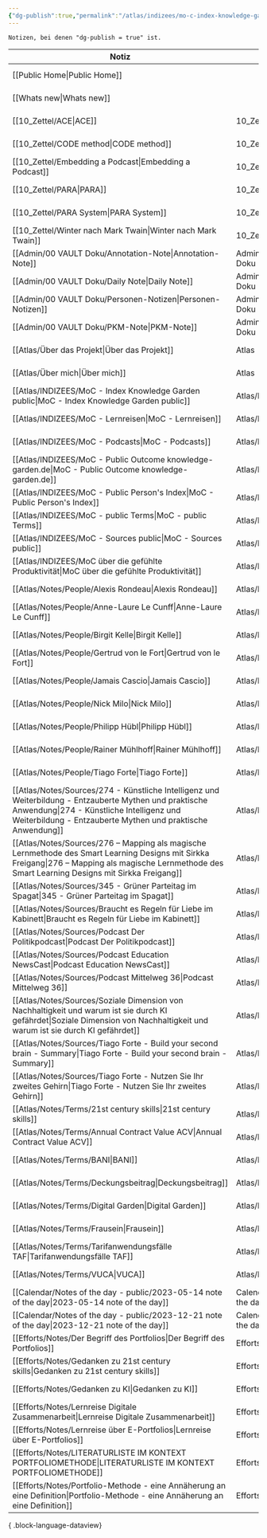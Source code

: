 ```yaml
---
{"dg-publish":true,"permalink":"/atlas/indizees/mo-c-index-knowledge-garden-public/","tags":["class/index"],"noteIcon":""}
---
```



`Notizen, bei denen "dg-publish = true" ist.` 

| Notiz                                                                                                                                                                                                                 | Ort                                | Erstellt          |
| --------------------------------------------------------------------------------------------------------------------------------------------------------------------------------------------------------------------- | ---------------------------------- | ----------------- |
| [[Public Home\|Public Home]]                                                                                                                                                                                       |                                    | November 05, 2023 |
| [[Whats new\|Whats new]]                                                                                                                                                                                           |                                    | January 05, 2024  |
| [[10_Zettel/ACE\|ACE]]                                                                                                                                                                                             | 10_Zettel                          | February 19, 2024 |
| [[10_Zettel/CODE method\|CODE method]]                                                                                                                                                                             | 10_Zettel                          | November 26, 2023 |
| [[10_Zettel/Embedding a Podcast\|Embedding a Podcast]]                                                                                                                                                             | 10_Zettel                          | November 28, 2023 |
| [[10_Zettel/PARA\|PARA]]                                                                                                                                                                                           | 10_Zettel                          | February 05, 2024 |
| [[10_Zettel/PARA System\|PARA System]]                                                                                                                                                                             | 10_Zettel                          | November 26, 2023 |
| [[10_Zettel/Winter nach Mark Twain\|Winter nach Mark Twain]]                                                                                                                                                       | 10_Zettel                          | April 02, 2023    |
| [[Admin/00 VAULT Doku/Annotation-Note\|Annotation-Note]]                                                                                                                                                           | Admin/00 VAULT Doku                | July 02, 2023     |
| [[Admin/00 VAULT Doku/Daily Note\|Daily Note]]                                                                                                                                                                     | Admin/00 VAULT Doku                | July 06, 2023     |
| [[Admin/00 VAULT Doku/Personen-Notizen\|Personen-Notizen]]                                                                                                                                                         | Admin/00 VAULT Doku                | July 03, 2023     |
| [[Admin/00 VAULT Doku/PKM-Note\|PKM-Note]]                                                                                                                                                                         | Admin/00 VAULT Doku                | July 02, 2023     |
| [[Atlas/Über das Projekt\|Über das Projekt]]                                                                                                                                                                       | Atlas                              | November 05, 2023 |
| [[Atlas/Über mich\|Über mich]]                                                                                                                                                                                     | Atlas                              | November 05, 2023 |
| [[Atlas/INDIZEES/MoC - Index Knowledge Garden public\|MoC - Index Knowledge Garden public]]                                                                                                                        | Atlas/INDIZEES                     | November 05, 2023 |
| [[Atlas/INDIZEES/MoC - Lernreisen\|MoC - Lernreisen]]                                                                                                                                                              | Atlas/INDIZEES                     | October 20, 2023  |
| [[Atlas/INDIZEES/MoC - Podcasts\|MoC - Podcasts]]                                                                                                                                                                  | Atlas/INDIZEES                     | November 28, 2023 |
| [[Atlas/INDIZEES/MoC - Public Outcome knowledge-garden.de\|MoC - Public Outcome knowledge-garden.de]]                                                                                                              | Atlas/INDIZEES                     | November 07, 2023 |
| [[Atlas/INDIZEES/MoC - Public Person's Index\|MoC - Public Person's Index]]                                                                                                                                        | Atlas/INDIZEES                     | November 06, 2023 |
| [[Atlas/INDIZEES/MoC - public Terms\|MoC - public Terms]]                                                                                                                                                          | Atlas/INDIZEES                     | November 28, 2023 |
| [[Atlas/INDIZEES/MoC - Sources public\|MoC - Sources public]]                                                                                                                                                      | Atlas/INDIZEES                     | October 13, 2023  |
| [[Atlas/INDIZEES/MoC über die gefühlte Produktivität\|MoC über die gefühlte Produktivität]]                                                                                                                        | Atlas/INDIZEES                     | January 12, 2024  |
| [[Atlas/Notes/People/Alexis Rondeau\|Alexis Rondeau]]                                                                                                                                                              | Atlas/Notes/People                 | June 05, 2023     |
| [[Atlas/Notes/People/Anne-Laure Le Cunff\|Anne-Laure Le Cunff]]                                                                                                                                                    | Atlas/Notes/People                 | July 27, 2023     |
| [[Atlas/Notes/People/Birgit Kelle\|Birgit Kelle]]                                                                                                                                                                  | Atlas/Notes/People                 | November 06, 2023 |
| [[Atlas/Notes/People/Gertrud von le Fort\|Gertrud von le Fort]]                                                                                                                                                    | Atlas/Notes/People                 | February 04, 2024 |
| [[Atlas/Notes/People/Jamais Cascio\|Jamais Cascio]]                                                                                                                                                                | Atlas/Notes/People                 | February 05, 2024 |
| [[Atlas/Notes/People/Nick Milo\|Nick Milo]]                                                                                                                                                                        | Atlas/Notes/People                 | May 11, 2023      |
| [[Atlas/Notes/People/Philipp Hübl\|Philipp Hübl]]                                                                                                                                                                  | Atlas/Notes/People                 | December 30, 2023 |
| [[Atlas/Notes/People/Rainer Mühlhoff\|Rainer Mühlhoff]]                                                                                                                                                            | Atlas/Notes/People                 | December 30, 2023 |
| [[Atlas/Notes/People/Tiago Forte\|Tiago Forte]]                                                                                                                                                                    | Atlas/Notes/People                 | April 03, 2023    |
| [[Atlas/Notes/Sources/274 - Künstliche Intelligenz und Weiterbildung - Entzauberte Mythen und praktische Anwendung\|274 - Künstliche Intelligenz und Weiterbildung - Entzauberte Mythen und praktische Anwendung]] | Atlas/Notes/Sources                | November 30, 2023 |
| [[Atlas/Notes/Sources/276 – Mapping als magische Lernmethode des Smart Learning Designs mit Sirkka Freigang\|276 – Mapping als magische Lernmethode des Smart Learning Designs mit Sirkka Freigang]]               | Atlas/Notes/Sources                | December 14, 2023 |
| [[Atlas/Notes/Sources/345 - Grüner Parteitag im Spagat\|345 - Grüner Parteitag im Spagat]]                                                                                                                         | Atlas/Notes/Sources                | November 30, 2023 |
| [[Atlas/Notes/Sources/Braucht es Regeln für Liebe im Kabinett\|Braucht es Regeln für Liebe im Kabinett]]                                                                                                           | Atlas/Notes/Sources                | January 06, 2024  |
| [[Atlas/Notes/Sources/Podcast Der Politikpodcast\|Podcast Der Politikpodcast]]                                                                                                                                     | Atlas/Notes/Sources                | November 28, 2023 |
| [[Atlas/Notes/Sources/Podcast Education NewsCast\|Podcast Education NewsCast]]                                                                                                                                     | Atlas/Notes/Sources                | November 30, 2023 |
| [[Atlas/Notes/Sources/Podcast Mittelweg 36\|Podcast Mittelweg 36]]                                                                                                                                                 | Atlas/Notes/Sources                | January 18, 2024  |
| [[Atlas/Notes/Sources/Soziale Dimension von Nachhaltigkeit und warum ist sie durch KI gefährdet\|Soziale Dimension von Nachhaltigkeit und warum ist sie durch KI gefährdet]]                                       | Atlas/Notes/Sources                | December 31, 2023 |
| [[Atlas/Notes/Sources/Tiago Forte - Build your second brain - Summary\|Tiago Forte - Build your second brain - Summary]]                                                                                           | Atlas/Notes/Sources                | November 07, 2023 |
| [[Atlas/Notes/Sources/Tiago Forte - Nutzen Sie Ihr zweites Gehirn\|Tiago Forte - Nutzen Sie Ihr zweites Gehirn]]                                                                                                   | Atlas/Notes/Sources                | November 06, 2023 |
| [[Atlas/Notes/Terms/21st century skills\|21st century skills]]                                                                                                                                                     | Atlas/Notes/Terms                  | May 15, 2023      |
| [[Atlas/Notes/Terms/Annual Contract Value ACV\|Annual Contract Value ACV]]                                                                                                                                         | Atlas/Notes/Terms                  | June 05, 2023     |
| [[Atlas/Notes/Terms/BANI\|BANI]]                                                                                                                                                                                   | Atlas/Notes/Terms                  | November 19, 2023 |
| [[Atlas/Notes/Terms/Deckungsbeitrag\|Deckungsbeitrag]]                                                                                                                                                             | Atlas/Notes/Terms                  | May 19, 2023      |
| [[Atlas/Notes/Terms/Digital Garden\|Digital Garden]]                                                                                                                                                               | Atlas/Notes/Terms                  | November 06, 2023 |
| [[Atlas/Notes/Terms/Frausein\|Frausein]]                                                                                                                                                                           | Atlas/Notes/Terms                  | November 06, 2023 |
| [[Atlas/Notes/Terms/Tarifanwendungsfälle TAF\|Tarifanwendungsfälle TAF]]                                                                                                                                           | Atlas/Notes/Terms                  | December 02, 2023 |
| [[Atlas/Notes/Terms/VUCA\|VUCA]]                                                                                                                                                                                   | Atlas/Notes/Terms                  | November 19, 2023 |
| [[Calendar/Notes of the day - public/2023-05-14 note of the day\|2023-05-14 note of the day]]                                                                                                                      | Calendar/Notes of the day - public | February 04, 2024 |
| [[Calendar/Notes of the day - public/2023-12-21 note of the day\|2023-12-21 note of the day]]                                                                                                                      | Calendar/Notes of the day - public | December 21, 2023 |
| [[Efforts/Notes/Der Begriff des Portfolios\|Der Begriff des Portfolios]]                                                                                                                                           | Efforts/Notes                      | October 15, 2023  |
| [[Efforts/Notes/Gedanken zu 21st century skills\|Gedanken zu 21st century skills]]                                                                                                                                 | Efforts/Notes                      | April 15, 2023    |
| [[Efforts/Notes/Gedanken zu KI\|Gedanken zu KI]]                                                                                                                                                                   | Efforts/Notes                      | November 19, 2023 |
| [[Efforts/Notes/Lernreise Digitale Zusammenarbeit\|Lernreise Digitale Zusammenarbeit]]                                                                                                                             | Efforts/Notes                      | November 05, 2023 |
| [[Efforts/Notes/Lernreise über E-Portfolios\|Lernreise über E-Portfolios]]                                                                                                                                         | Efforts/Notes                      | October 15, 2023  |
| [[Efforts/Notes/LITERATURLISTE IM KONTEXT PORTFOLIOMETHODE\|LITERATURLISTE IM KONTEXT PORTFOLIOMETHODE]]                                                                                                           | Efforts/Notes                      | October 15, 2023  |
| [[Efforts/Notes/Portfolio-Methode - eine Annäherung an eine Definition\|Portfolio-Methode - eine Annäherung an eine Definition]]                                                                                   | Efforts/Notes                      | October 15, 2023  |

{ .block-language-dataview}
